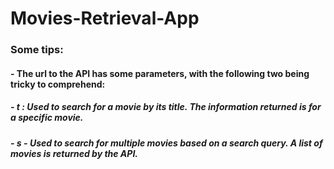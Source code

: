 # Movies-Retrieval-App

### Some tips:

#### - The url to the API has some parameters, with the following two being tricky to comprehend:

#####	- t : Used to search for a movie by its title. The information returned is for a specific movie.

#####	- s - Used to search for multiple movies based on a search query. A list of movies is returned by the API.
